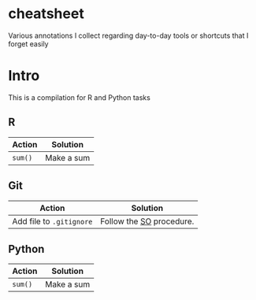 # cheatsheet
Various annotations I collect regarding day-to-day tools or shortcuts that I forget easily

# Intro
This is a compilation for R and Python tasks

## R

Action      | Solution
----------- | ------------
`sum()`     | Make a sum


## Git

Action      | Solution
----------- | ------------
Add file to `.gitignore`    | Follow the [SO](https://stackoverflow.com/a/1139797/11525582) procedure.

## Python

Action      | Solution
----------- | ------------
`sum()`     | Make a sum
